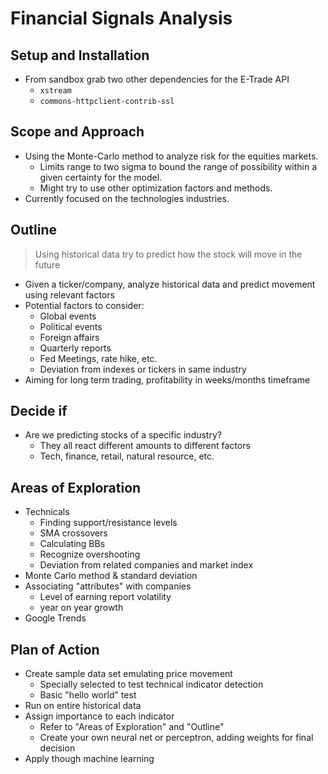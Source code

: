 Financial Signals Analysis
==============================

## Setup and Installation

* From sandbox grab two other dependencies for the E-Trade API
    * `xstream`
    * `commons-httpclient-contrib-ssl`

## Scope and Approach

* Using the Monte-Carlo method to analyze risk for the equities markets.
    * Limits range to two sigma to bound the range of possibility within a given certainty for the model.
    * Might try to use other optimization factors and methods.
* Currently focused on the technologies industries.

## Outline

> Using historical data try to predict how the stock will move in the future

- Given a ticker/company, analyze historical data and predict movement using relevant factors
- Potential factors to consider:
    + Global events
    + Political events
    + Foreign affairs
    + Quarterly reports
    + Fed Meetings, rate hike, etc.
    + Deviation from indexes or tickers in same industry
- Aiming for long term trading, profitability in weeks/months timeframe

## Decide if

- Are we predicting stocks of a specific industry?
    + They all react different amounts to different factors
    + Tech, finance, retail, natural resource, etc.

## Areas of Exploration

- Technicals
    + Finding support/resistance levels
    + SMA crossovers
    + Calculating BBs
    + Recognize overshooting
    + Deviation from related companies and market index
- Monte Carlo method & standard deviation
- Associating "attributes" with companies
    + Level of earning report volatility
    + year on year growth
- Google Trends

## Plan of Action

- Create sample data set emulating price movement
    + Specially selected to test technical indicator detection
    + Basic "hello world" test
- Run on entire historical data
- Assign importance to each indicator
    + Refer to "Areas of Exploration" and "Outline"
    + Create your own neural net or perceptron, adding weights for final decision
- Apply though machine learning 
